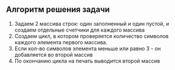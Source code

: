 ## Алгоритм решения задачи
1. Задаем 2 массива строк: один заполненный и один пустой, и создаем отдельные счетчики для каждого массива
2. Создаем цикл, в котором проверяется количество символов каждого элемента первого массива.
3. Если кол-во символов элемента меньше или равно 3 - он добавляется во второй массив
4. По окончанию цикла на печать выводится второй массив